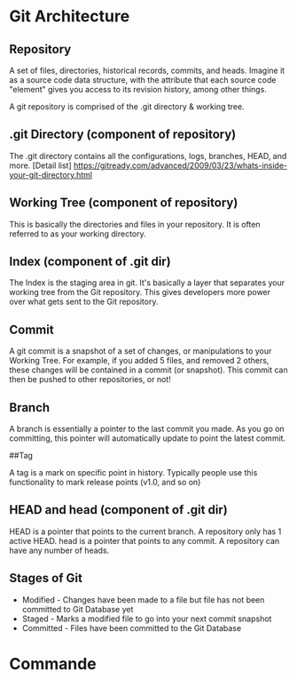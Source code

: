 # Git Architecture

## Repository

A set of files, directories, historical records, commits, and heads. Imagine it as a source code data structure, with the attribute that each source code "element" gives you access to its revision history, among other things.

A git repository is comprised of the .git directory & working tree.

## .git Directory (component of repository)

The .git directory contains all the configurations, logs, branches, HEAD, and more. [Detail list] https://gitready.com/advanced/2009/03/23/whats-inside-your-git-directory.html

## Working Tree (component of repository)

This is basically the directories and files in your repository. It is often referred to as your working directory.

## Index (component of .git dir)

The Index is the staging area in git. It's basically a layer that separates your working tree from the Git repository. This gives developers more power over what gets sent to the Git repository.

## Commit

A git commit is a snapshot of a set of changes, or manipulations to your Working Tree. For example, if you added 5 files, and removed 2 others, these changes will be contained in a commit (or snapshot). This commit can then be pushed to other repositories, or not!

## Branch

A branch is essentially a pointer to the last commit you made. As you go on committing, this pointer will automatically update to point the latest commit.

##Tag

A tag is a mark on specific point in history. Typically people use this functionality to mark release points (v1.0, and so on)

## HEAD and head (component of .git dir)

HEAD is a pointer that points to the current branch. A repository only has 1 active HEAD. head is a pointer that points to any commit. A repository can have any number of heads.

## Stages of Git

 * Modified - Changes have been made to a file but file has not been committed to Git Database yet
 * Staged - Marks a modified file to go into your next commit snapshot
 * Committed - Files have been committed to the Git Database

# Commande
